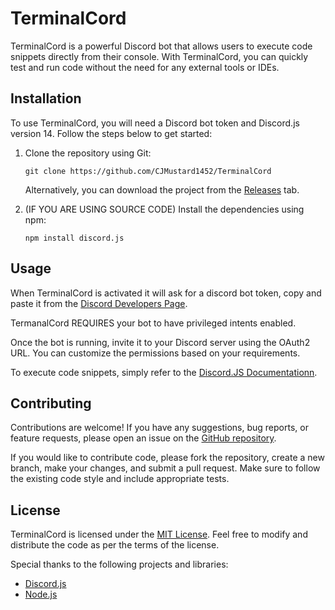 # TerminalCord

TerminalCord is a powerful Discord bot that allows users to execute code snippets directly from their console. With TerminalCord, you can quickly test and run code without the need for any external tools or IDEs.

## Installation

To use TerminalCord, you will need a Discord bot token and Discord.js version 14. Follow the steps below to get started:

1. Clone the repository using Git:

   ```
   git clone https://github.com/CJMustard1452/TerminalCord
   ```

   Alternatively, you can download the project from the [Releases](https://github.com/CJMustard1452/TerminalCord/releases) tab.

2. (IF YOU ARE USING SOURCE CODE) Install the dependencies using npm:

   ```
   npm install discord.js
   ```
   
## Usage
When TerminalCord is activated it will ask for a discord bot token, copy and paste it from the [Discord Developers Page](https://discord.com/developers/applications).

TermanalCord REQUIRES your bot to have privileged intents enabled.

Once the bot is running, invite it to your Discord server using the OAuth2 URL. You can customize the permissions based on your requirements.

To execute code snippets, simply refer to the [Discord.JS Documentationn](https://discord.js.org/#/docs/discord.js/main/general/welcome).

## Contributing

Contributions are welcome! If you have any suggestions, bug reports, or feature requests, please open an issue on the [GitHub repository](https://github.com/CJMustard1452/TerminalCord/issues).

If you would like to contribute code, please fork the repository, create a new branch, make your changes, and submit a pull request. Make sure to follow the existing code style and include appropriate tests.

## License

TerminalCord is licensed under the [MIT License](https://github.com/CJMustard1452/TerminalCord/blob/main/LICENSE). Feel free to modify and distribute the code as per the terms of the license.

Special thanks to the following projects and libraries:

- [Discord.js](https://discord.js.org/)
- [Node.js](https://nodejs.org/)


